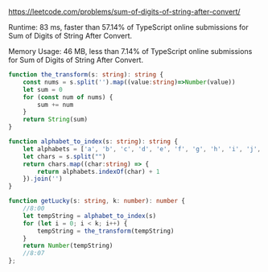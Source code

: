 https://leetcode.com/problems/sum-of-digits-of-string-after-convert/



Runtime: 83 ms, faster than 57.14% of TypeScript online submissions for Sum of Digits of String After Convert.

Memory Usage: 46 MB, less than 7.14% of TypeScript online submissions for Sum of Digits of String After Convert.



```typescript
function the_transform(s: string): string {
    const nums = s.split('').map((value:string)=>Number(value))
    let sum = 0
    for (const num of nums) {
        sum += num
    }
    return String(sum)
}

function alphabet_to_index(s: string): string {
    let alphabets = ['a', 'b', 'c', 'd', 'e', 'f', 'g', 'h', 'i', 'j', 'k', 'l', 'm', 'n', 'o', 'p', 'q', 'r', 's', 't', 'u', 'v', 'w', 'x', 'y', 'z'] 
    let chars = s.split("")
    return chars.map((char:string) => {
        return alphabets.indexOf(char) + 1
    }).join('')
}

function getLucky(s: string, k: number): number {
    //8:00
    let tempString = alphabet_to_index(s)
    for (let i = 0; i < k; i++) {
        tempString = the_transform(tempString)
    }
    return Number(tempString)
    //8:07
};
```
